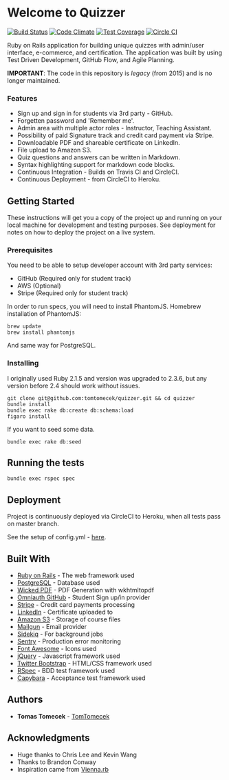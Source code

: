 # Welcome to Quizzer

[![Build Status](https://travis-ci.org/tomtomecek/quizzer.svg)](https://travis-ci.org/tomtomecek/quizzer) [![Code Climate](https://codeclimate.com/github/tomtomecek/quizzer/badges/gpa.svg)](https://codeclimate.com/github/tomtomecek/quizzer) [![Test Coverage](https://codeclimate.com/github/tomtomecek/quizzer/badges/coverage.svg)](https://codeclimate.com/github/tomtomecek/quizzer) [![Circle CI](https://circleci.com/gh/tomtomecek/quizzer/tree/master.svg?style=shield&circle-token=f47aaaa83e457e1b1052b299a93eb716c215ec12)](https://circleci.com/gh/tomtomecek/quizzer/tree/master)

Ruby on Rails application for building unique quizzes with admin/user interface, e-commerce, and certification. The application was built by using Test Driven Development, GitHub Flow, and Agile Planning.

**IMPORTANT**: The code in this repository is _legacy_ (from 2015) and is no longer maintained.

### Features

* Sign up and sign in for students via 3rd party - GitHub.
* Forgetten password and 'Remember me'.
* Admin area with multiple actor roles - Instructor, Teaching Assistant.
* Possibility of paid Signature track and credit card payment via Stripe.
* Downloadable PDF and shareable certificate on LinkedIn.
* File upload to Amazon S3.
* Quiz questions and answers can be written in Markdown.
* Syntax highlighting support for markdown code blocks.
* Continuous Integration - Builds on Travis CI and CircleCI.
* Continuous Deployment - from CircleCI to Heroku.


## Getting Started

These instructions will get you a copy of the project up and running on your local machine for development and testing purposes. See deployment for notes on how to deploy the project on a live system.

### Prerequisites

You need to be able to setup developer account with 3rd party services:

* GitHub (Required only for student track)
* AWS    (Optional)
* Stripe (Required only for student track)


In order to run specs, you will need to install PhantomJS. Homebrew installation of PhantomJS:

```
brew update
brew install phantomjs
```

And same way for PostgreSQL.


### Installing

I originally used Ruby 2.1.5 and version was upgraded to 2.3.6, but any version before 2.4 should work without issues.

```
git clone git@github.com:tomtomecek/quizzer.git && cd quizzer
bundle install
bundle exec rake db:create db:schema:load
figaro install
```

If you want to seed some data.

```
bundle exec rake db:seed
```

## Running the tests

```
bundle exec rspec spec
```

## Deployment

Project is continuously deployed via CircleCI to Heroku, when all tests pass on master branch.

See the setup of config.yml - [here](https://github.com/tomtomecek/quizzer/blob/master/.circleci/config.yml).

## Built With

* [Ruby on Rails](http://rubyonrails.org/) - The web framework used
* [PostgreSQL](https://www.postgresql.org/) - Database used
* [Wicked PDF](https://github.com/mileszs/wicked_pdf) - PDF Generation with wkhtmltopdf
* [Omniauth GitHub](https://github.com/omniauth/omniauth-github) - Student Sign up/in provider
* [Stripe](https://stripe.com/) - Credit card payments processing
* [LinkedIn](https://www.linkedin.com) - Certificate uploaded to
* [Amazon S3](https://aws.amazon.com/s3/) - Storage of course files
* [Mailgun](https://www.mailgun.com/) - Email provider
* [Sidekiq](https://github.com/mperham/sidekiq) - For background jobs
* [Sentry](https://sentry.io/welcome/) - Production error monitoring
* [Font Awesome](https://fontawesome.com/) - Icons used
* [jQuery](https://jquery.com/) - Javascript framework used
* [Twitter Bootstrap](https://getbootstrap.com/docs/3.3/) - HTML/CSS framework used
* [RSpec](http://rspec.info/documentation/) - BDD test framework used
* [Capybara](https://github.com/teamcapybara/capybara) - Acceptance test framework used


## Authors

* **Tomas Tomecek** - [TomTomecek](https://github.com/tomtomecek)

## Acknowledgments

* Huge thanks to Chris Lee and Kevin Wang
* Thanks to Brandon Conway
* Inspiration came from [Vienna.rb](https://www.meetup.com/vienna-rb/)
